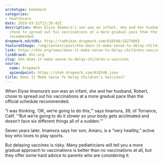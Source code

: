 ```yaml
---
archetype: bookmark
categories:
- healthcare
date: 2019-03-21T13:28:43Z
description: When Elyse Imamura’s son was an infant, she and her husband, Robert,
  chose to spread out his vaccinations at a more gradual pace than the official schedule
  recommended.
dropmark.editURL: http://radhikan.dropmark.com/616548/18278003
featuredImage: /img/content/post/khn-does-it-make-sense-to-delay-children-s-vaccines.jpg
link: https://khn.org/news/does-it-make-sense-to-delay-childrens-vaccines/
linkBrand: khn.org
slug: khn-does-it-make-sense-to-delay-children-s-vaccines
source:
  name: Dropmark
  apiendpoint: https://shah.dropmark.com/616548.json
title: Does It Make Sense To Delay Children’s Vaccines?
---
```

When Elyse Imamura’s son was an infant, she and her husband, Robert, chose to spread out his vaccinations at a more gradual pace than the official schedule recommended.

“I was thinking, ‘OK, we’re going to do this,’” says Imamura, 39, of Torrance, Calif. “‘But we’re going to do it slower so your body gets acclimated and doesn’t face six different things all of a sudden.’”

Seven years later, Imamura says her son, Amaru, is a “very healthy,” active boy who loves to play sports.

But delaying vaccines is risky. Many pediatricians will tell you a more gradual approach to vaccinations is better than no vaccinations at all, but they offer some hard advice to parents who are considering it.

